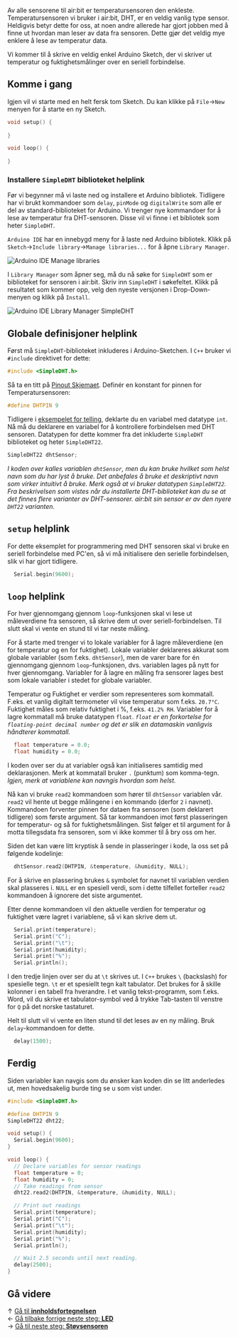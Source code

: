 Av alle sensorene til air:bit er temperatursensoren den enkleste. Temperatursensoren vi bruker i air:bit, DHT, er en veldig vanlig type sensor. Heldigvis betyr dette for oss, at noen andre allerede har gjort jobben med å finne ut hvordan man leser av data fra sensoren. Dette gjør det veldig mye enklere å lese av temperatur data.

Vi kommer til å skrive en veldig enkel Arduino Sketch, der vi skriver ut temperatur og fuktighetsmålinger over en seriell forbindelse.

## Komme i gang

Igjen vil vi starte med en helt fersk tom Sketch. Du kan klikke på `File`&rarr;`New` menyen for å starte en ny Sketch.

``` cpp
void setup() {
  
}

void loop() {
  
}
```

### Installere `SimpleDHT` biblioteket helplink

Før vi begynner må vi laste ned og installere et Arduino bibliotek. Tidligere har vi brukt kommandoer som `delay`, `pinMode` og `digitalWrite` som alle er del av standard-biblioteket for Arduino. Vi trenger nye kommandoer for å lese av temperatur fra DHT-sensoren. Disse vil vi finne i et bibliotek som heter `SimpleDHT`.

`Arduino IDE` har en innebygd meny for å laste ned Arduino bibliotek. Klikk på `Sketch`&rarr;`Include library`&rarr;`Manage libraries...` for å åpne `Library Manager`.

![Arduino IDE Manage libraries][manage-libraries-menu]

I `Library Manager` som åpner seg, må du nå søke for `SimpleDHT` som er biblioteket for sensoren i air:bit. Skriv inn `SimpleDHT` i søkefeltet. Klikk på resultatet som kommer opp, velg den nyeste versjonen i Drop-Down-menyen og klikk på `Install`.

![Arduino IDE Library Manager SimpleDHT][library-manager-simple-dht]

## Globale definisjoner helplink

Først må `SimpleDHT`-biblioteket inkluderes i Arduino-Sketchen. I `C++` bruker vi `#include` direktivet for dette:

``` cpp
#include <SimpleDHT.h>
```

Så ta en titt på [Pinout Skjemaet][pinout]. Definér en konstant for pinnen for Temperatursensoren:

``` cpp
#define DHTPIN 9
```

Tidligere i [eksempelet for telling][counting], deklarte du en variabel med datatype `int`. Nå må du deklarere en variabel for å kontrollere forbindelsen med DHT sensoren. Datatypen for dette kommer fra det inkluderte `SimpleDHT` biblioteket og heter `SimpleDHT22`.

``` cpp
SimpleDHT22 dhtSensor;
```

*I koden over kalles variablen `dhtSensor`, men du kan bruke hvilket som helst navn som du har lyst å bruke. Det anbefales å bruke et deskriptivt navn som virker intuitivt å bruke. Merk også at vi bruker datatypen `SimpleDHT22`. Fra beskrivelsen som vistes når du installerte DHT-biblioteket kan du se at det finnes flere varianter av DHT-sensorer. air:bit sin sensor er av den nyere `DHT22` varianten.*

## `setup` helplink

For dette eksemplet for programmering med DHT sensoren skal vi bruke en seriell forbindelse med PC'en, så vi må initialisere den serielle forbindelsen, slik vi har gjort tidligere.

``` cpp
  Serial.begin(9600);
```

## `loop` helplink

For hver gjennomgang gjennom `loop`-funksjonen skal vi lese ut måleverdiene fra sensoren, så skrive dem ut over seriell-forbindelsen. Til slutt skal vi vente en stund til vi tar neste måling.

For å starte med trenger vi to lokale variabler for å lagre måleverdiene (en for temperatur og en for fuktighet). Lokale variabler deklareres akkurat som globale variabler (som f.eks. `dhtSensor`), men de varer bare for én gjennomgang gjennom `loop`-funksjonen, dvs. variablen lages på nytt for hver gjennomgang. Variabler for å lagre en måling fra sensorer lages best som lokale variabler i stedet for globale variabler.

Temperatur og Fuktighet er verdier som representeres som kommatall. F.eks. et vanlig digitalt termometer vil vise temperatur som f.eks. `20.7°C`. Fuktighet måles som relativ fuktighet i %, f.eks. `41.2% RH`. Variabler for å lagre kommatall må bruke datatypen `float`. *`float` er en forkortelse for `floating-point decimal number` og det er slik en datamaskin vanligvis håndterer kommatall.*

``` cpp
  float temperature = 0.0;
  float humidity = 0.0;
```

I koden over ser du at variabler også kan initialiseres samtidig med deklarasjonen. Merk at kommatall bruker `.` (punktum) som komma-tegn. *Igjen, merk at variablene kan navngis hvordan som helst.*

Nå kan vi bruke `read2` kommandoen som hører til `dhtSensor` variablen vår. `read2` vil hente ut begge målingene i en kommando (derfor `2` i navnet). Kommandoen forventer pinnen for dataen fra sensoren (som deklarert tidligere) som første argument. Så tar kommandoen imot først plasseringen for temperatur- og så for fuktighetsmålingen. Sist følger et til argument for å motta tillegsdata fra sensoren, som vi ikke kommer til å bry oss om her.

Siden det kan være litt kryptisk å sende in plasseringer i kode, la oss set på følgende kodelinje:

``` cpp
  dhtSensor.read2(DHTPIN, &temperature, &humidity, NULL);
```

For å skrive en plassering brukes `&` symbolet for navnet til variablen verdien skal plasseres i. `NULL` er en spesiell verdi, som i dette tilfellet forteller `read2` kommandoen å ignorere det siste argumentet.

Etter denne kommandoen vil den aktuelle verdien for temperatur og fuktighet være lagret i variablene, så vi kan skrive dem ut.

``` cpp
  Serial.print(temperature);
  Serial.print("C");
  Serial.print("\t");
  Serial.print(humidity);
  Serial.print("%");
  Serial.println();
```

I den tredje linjen over ser du at `\t` skrives ut. I `C++` brukes `\` (backslash) for spesielle tegn. `\t` er et spesiellt tegn kalt tabulator. Det brukes for å skille kolonner i en tabell fra hverandre. I et vanlig tekst-programm, som f.eks. Word, vil du skrive et tabulator-symbol ved å trykke Tab-tasten til venstre for `Q` på det norske tastaturet.

Helt til slutt vil vi vente en liten stund til det leses av en ny måling. Bruk `delay`-kommandoen for dette.

``` cpp
  delay(1500);
```

## Ferdig

Siden variabler kan navgis som du ønsker kan koden din se litt anderledes ut, men hovedsakelig burde ting se u som vist under.

``` cpp
#include <SimpleDHT.h>

#define DHTPIN 9
SimpleDHT22 dht22;

void setup() {
  Serial.begin(9600);
}

void loop() {
  // Declare variables for sensor readings
  float temperature = 0;
  float humidity = 0;
  // Take readings from sensor
  dht22.read2(DHTPIN, &temperature, &humidity, NULL);

  // Print out readings
  Serial.print(temperature);
  Serial.print("C");
  Serial.print("\t");
  Serial.print(humidity);
  Serial.print("%");
  Serial.println();

  // Wait 2.5 seconds until next reading.
  delay(2500);
}
```

## Gå videre

&uarr; [Gå til **innholdsfortegnelsen**][home]  
&larr; [Gå tilbake forrige neste steg: **LED**][led]  
&rarr; [Gå til neste steg: **Støvsensoren**][pm]  

[pinout]: airbit-Pinout
[counting]: Variabler-og-telling-i-Arduino

[home]: airbit-Programmering
[led]: airbit-LED-Blinking
[pm]: Programmering-med-Støvsensoren

[manage-libraries-menu]: Arduino-IDE-Manage-Library.png
[library-manager-simple-dht]: Arduino-IDE-Library-Manager-SimpleDHT.png
